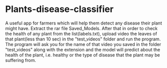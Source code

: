 # Plants-disease-classifier
A useful app for farmers which will help them detect any disease their plant might have. Extract the rar file Saved_Models. After that in order to check the health of any plant from the list(labels.txt), upload video the leaves of that plant(less than 10 sec) in the "test_videos" folder and run the program.
The program will ask you for the name of that video you saved in the folder "test_videos" along with the extension and the model will predict about the health of the plant, i.e. healthy or the type of disease that the plant may be suffering from.
